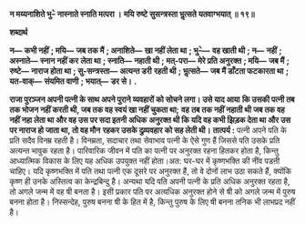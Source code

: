 **न मय्यनाशिते भु–े नास्नाते स्नाति मत्परा ।** **मयि रुष्टे सुसन्त्रस्ता भॢत्सते यतवाग्भयात् ॥ १९॥** 

**शब्दार्थ** 

**न—** **कभी नहीं** **; मयि—** **जब तक मैं** **; अनाशिते—** **खा नहीं लेता था** **; भु–े—** **वह खाती थी** **; न—** **नहीं** **; अस्नाते—** **स्नान नहीं कर** **लेता था** **; स्नाति—** **नहाती थी** **; मत्-परा—** **मेरे प्रति अनुरक्त** **; मयि—** **जब मैं** **; रुष्टे—** **नाराज होता था** **; सु-सन्त्रस्ता—** **अत्यन्त डरी** **रहती थी** **; भॢत्सते—** **जब मैं डाँटता फटकारता था** **; यत-वाक्—** **संयमित वाणी** **; भयात्—** **डर से।** **.** 

**राजा पुरञ्जन अपनी पत्नी के साथ अपने पुराने व्यवहारों को सोचने लगा। उसे याद आया** **कि उसकी पत्नी तब तक भोजन नहीं करती थी, जब तक वह स्वयं खा नहीं चुकता था;**  **वह** **तब तक नहीं नहाती थी जब तक वह नहीं नहा लेता था और वह उस पर सदा इतनी अधिक** **अनुरक्त थी कि यदि वह कभी झिड़क देता था और उस पर नाराज हो जाता था, तो वह मौन** **रहकर उसके दुव्र्यवहार को सह लेती थी।** **तात्पर्य :** पत्नी अपने पति के प्रति सदैव विनम्र रहती है। विनम्रता, सदाचार तथा सेवाभाव पत्नी के ऐसे गुण हैं जिससे पति उसके प्रति अत्यन्त भावुक रहता है। पारिवारिक जीवन में पति का पत्नी पर अनुरक्त रहना हितकर होता है, किन्तु आध्यात्मिक विकास के लिए यह अधिक उपयुक्त नहीं होता।अत: घर-घर में कृष्णभक्ति की नींव पडऩी चाहिए। यदि कृष्णभक्ति में पति तथा पत्नी एक दूसरे पर अनुरक्त हैं, तो वे दोनों लाभ उठा सकते हैं, क्योंकि कृष्ण ही उनके अस्तित्व का केन्द्रबिन्दु है। अन्यथा यदि पति अपनी पत्नी के प्रति अधिक अनुरक्त रहता है, तो अगले जन्म में वह षी बनता है। इसी प्रकार पति पर अत्यधिक अनुरक्त होने से षी को अगले जन्म में पुरुष बनना होता है। निस्सन्देह, पुरुष बनना षी के हित में है, किन्तु पुरुष के लिए षी बनना तनिक भी लाभप्रद नहीं है।  